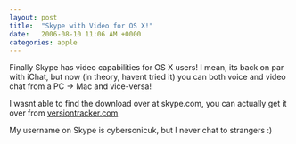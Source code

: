 ```yaml
---
layout: post
title:  "Skype with Video for OS X!"
date:   2006-08-10 11:06 AM +0000
categories: apple
---
```

Finally Skype has video capabilities for OS X users! I mean, its back on par with iChat, but now (in theory, havent tried it) you can both voice and video chat from a PC -> Mac  and vice-versa!

I wasnt able to find the download over at skype.com, you can actually get it over from <a href="http://www.versiontracker.com/dyn/moreinfo/macosx/24474">versiontracker.com</a>

My username on Skype is cybersonicuk,  but I never chat to strangers :)